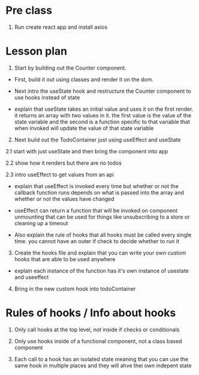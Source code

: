 # Pre class 

1. Run create react app and install axios 

# Lesson plan

1. Start by building out the Counter component.

- First, build it out using classes and render it on the dom.

- Next intro the useState hook and restructure the Counter component to use hooks instead of state

- explain that useState takes an initial value and uses it on the first render. it returns an array with two values in it. the first value is the value of the state variable and the second is a function specific to that variable that when invoked will update the value of that state variable

2. Next build out the TodoContainer just using useEffect and useState

2.1 start with just useState and then bring the component into app

2.2 show how it renders but there are no todos

2.3 intro useEffect to get values from an api

- explain that useEffect is invoked every time but whether or not the callback function runs depends on what is passed into the array and whether or not the values have changed

- useEffect can return a function that will be invoked on component unmounting that can be used for things like unsubscribing to a store or cleaning up a timeout

- Also explain the rule of hooks that all hooks must be called every single time. you cannot have an outer if check to decide whether to run it

3. Create the hooks file and explain that you can write your own custom hooks that are able to be used anywhere

- explain each instance of the function has it's own instance of usestate and useeffect

4. Bring in the new custom hook into todoContainer

# Rules of hooks / Info about hooks

1. Only call hooks at the top level, not inside if checks or conditionals

2. Only use hooks inside of a functional component, not a class based component 

3. Each call to a hook has an isolated state meaning that you can use the same hook in multiple places and they will ahve thei own indepent state